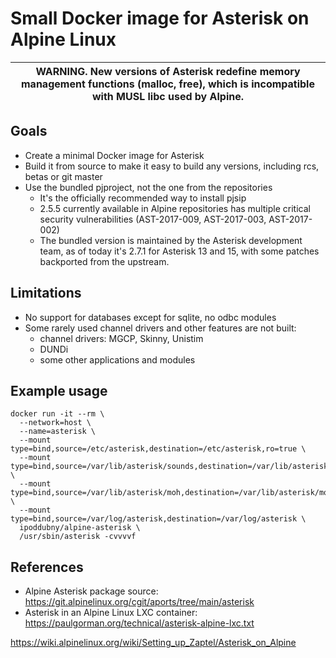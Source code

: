 # Small Docker image for Asterisk on Alpine Linux

| **WARNING**. New versions of Asterisk redefine memory management functions (malloc, free), which is incompatible with MUSL libc used by Alpine. |
| -------- |

## Goals
 - Create a minimal Docker image for Asterisk
 - Build it from source to make it easy to build any versions, including rcs, betas or git master
 - Use the bundled pjproject, not the one from the repositories
   - It's the officially recommended way to install pjsip
   - 2.5.5 currently available in Alpine repositories has multiple critical
     security vulnerabilities (AST-2017-009, AST-2017-003, AST-2017-002)
   - The bundled version is maintained by the Asterisk development team,
     as of today it's 2.7.1 for Asterisk 13 and 15,
     with some patches backported from the upstream.

## Limitations
 - No support for databases except for sqlite, no odbc modules
 - Some rarely used channel drivers and other features are not built:
   - channel drivers: MGCP, Skinny, Unistim
   - DUNDi
   - some other applications and modules

## Example usage
```
docker run -it --rm \
  --network=host \
  --name=asterisk \
  --mount type=bind,source=/etc/asterisk,destination=/etc/asterisk,ro=true \
  --mount type=bind,source=/var/lib/asterisk/sounds,destination=/var/lib/asterisk/sounds,ro=true \
  --mount type=bind,source=/var/lib/asterisk/moh,destination=/var/lib/asterisk/moh,ro=true \
  --mount type=bind,source=/var/log/asterisk,destination=/var/log/asterisk \
  ipoddubny/alpine-asterisk \
  /usr/sbin/asterisk -cvvvvf
```

## References
 - Alpine Asterisk package source: https://git.alpinelinux.org/cgit/aports/tree/main/asterisk
 - Asterisk in an Alpine Linux LXC container: https://paulgorman.org/technical/asterisk-alpine-lxc.txt
 
 https://wiki.alpinelinux.org/wiki/Setting_up_Zaptel/Asterisk_on_Alpine
